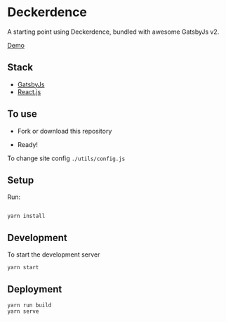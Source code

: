 # Deckerdence 

A starting point using Deckerdence, bundled with awesome GatsbyJs v2.

[Demo](https://deckerdence.netlify.com/)

## Stack

- [GatsbyJs](https://www.gatsbyjs.org/)
- [React.js](https://reactjs.org/)

## To use

- Fork or download this repository

- Ready!

To change site config `./utils/config.js`

## Setup

Run:

```

yarn install

```

## Development

To start the development server

```
yarn start
```

## Deployment

```
yarn run build
yarn serve
```
